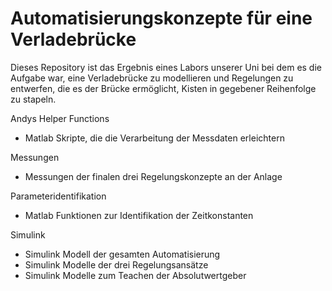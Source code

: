 # Automatisierungskonzepte für eine Verladebrücke

Dieses Repository ist das Ergebnis eines Labors unserer Uni bei dem es die Aufgabe war, eine Verladebrücke zu modellieren und Regelungen zu entwerfen, die es der Brücke ermöglicht, Kisten in gegebener Reihenfolge zu stapeln. 


Andys Helper Functions
- Matlab Skripte, die die Verarbeitung der Messdaten erleichtern

Messungen
- Messungen der finalen drei Regelungskonzepte an der Anlage

Parameteridentifikation
- Matlab Funktionen zur Identifikation der Zeitkonstanten

Simulink
- Simulink Modell der gesamten Automatisierung
- Simulink Modelle der drei Regelungsansätze
- Simulink Modelle zum Teachen der Absolutwertgeber
